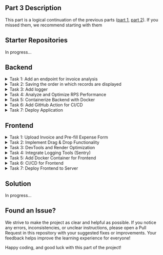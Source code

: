 ## Part 3 Description
This part is a logical continuation of the previous parts ([part 1](../part-1/README.md), [part 2](../part-2/README.md)). If you missed them, we recommend starting with them

## Starter Repositories
In progress...
<!-- You can fork these repositories to get started. If you don't find a repository with the stack you need, create a repository yourself
  - [API](https://github.com/petproject-dev/expense-tracker-backend-part-3) - Express.js
  - [UI](https://github.com/petproject-dev/expense-tracker-frontend-part-3) - React -->

## Backend

<details>
<summary>Task 1: Add an endpoint for invoice analysis</summary>

---

**Description:**

You need to create an endpoint that will accept an invoice image in jpg format as input, analyze the data, and return an object to the user.

**Acceptance Criteria:**

- A new endpoint has been created.
- Endpoint validates input data based on file format (jpg) and size (up to 5 Mb).
- The file is not saved anywhere.
- The user receives an error if the file could not be parsed.
- If successful, the user receives a response in the format
```js
{
  name: string,
  amount: number,
  currency?: "USD" | "EUR",
  date: string
}
```

---

</details>

<details>
<summary>Task 2: Saving the order in which records are displayed</summary>

---

**Description:**

Drag & drag functionality will be added to the frontend. It is necessary to provide support for this functionality on the backend.

**Acceptance Criteria:**

- A new field has been added to the `Expenses` model to save the display order of a record.
- Added a new endpoint for updating the order of records.
- Updated endpoint for receiving records. Now the data should be sorted by the order field.

---

</details>

<details>
<summary>Task 3: Add logger</summary>

---

**Description:**

To improve debugging, monitoring, and error tracking, we need to integrate a logging system into the project. The logger should provide different log levels (e.g., info, warn, error, debug) and support structured logging.

**Acceptance Criteria:**

- A logging system has been implemented with support for multiple log levels (e.g., info, warn, error, debug).
- Logs have been structured to include timestamps and relevant contextual information.
- Logging has been added to key application areas, such as API requests, database operations, and error handling.
- A mechanism has been introduced to store logs efficiently, supporting both local and external log management solutions.
- Configuration options have been provided to enable or disable logging in different environments (development, production).

---

</details>

<details>
<summary>Task 4: Analyze and Optimize RPS Performance</summary>

---

**Description:**

To ensure optimal system performance and scalability, an analysis of the existing endpoints has been conducted. The goal was to identify bottlenecks, explore optimization opportunities, and implement improvements. After implementing the solutions, RPS was analyzed again to measure performance gains.

**Acceptance Criteria:**

- Existing endpoints have been analyzed to identify performance bottlenecks.
- Potential optimization techniques (e.g., caching, indexing, query optimization, load balancing, multi threads) have been evaluated and implemented where applicable.
- After optimizations, RPS has been measured again to assess performance improvements.
- A summary report with findings, implemented solutions, and performance comparisons has been created.

---

</details>

<details>
<summary>Task 5: Containerize Backend with Docker</summary>

---

**Description:**

To improve deployment efficiency and maintainability, the backend has been containerized using Docker. The application can now be consistently deployed across different environments with minimal configuration overhead.

**Acceptance Criteria:**

- A Dockerfile has been created and optimized for production use.
- A .dockerignore file has been added to exclude unnecessary files from the image.
- The application runs successfully inside a Docker container.
- Environment variables are managed securely and injected into the container.
- The container has been tested locally to ensure it functions correctly.

---

</details>

<details>
<summary>Task 6: Add GitHub Action for CI/CD</summary>

---

**Description:**

To automate the development workflow, a GitHub Action has been added. This workflow ensures that all necessary checks are performed before merging code changes.

**Acceptance Criteria:**

- A GitHub Action workflow file (`.github/workflows/ci.yml`) has been created.
- The workflow includes the following steps:
  - Run unit and integration tests.
  - Perform type checking.
  - Check code formatting (e.g., Prettier, ESLint).
  - Build the application to ensure there are no compilation errors.
  - Build a Docker container to validate the deployment process.
- The workflow runs automatically on every pull request and push to main.
- Status checks have been integrated into GitHub to prevent merging if tests fail.

---

</details>

<details>
<summary>Task 7: Deploy Application</summary>

---

**Description:**

To make the application available for production use, a deployment pipeline has been set up. The deployment process ensures smooth updates with minimal downtime.

**Acceptance Criteria:**

- The backend application has been deployed to the target environment.
- The deployment process is automated through a CI/CD pipeline.
- Environment variables are securely injected during deployment.
- Monitoring and logging tools have been configured to track application performance.

---

</details>

## Frontend

<details>
<summary>Task 1: Upload Invoice and Pre-fill Expense Form</summary>

---

**Description:**

To streamline the expense creation process, a feature for uploading invoices has been implemented. Users can upload a JPG image (up to 5MB) via a modal, and the backend extracts relevant data to pre-fill the expense form.

**Acceptance Criteria:**

- A "Upload Invoice" button has been added to the sidebar.
- Clicking the button opens a modal window.
- The modal supports drag & drop and file selection.
- Only JPG files up to 5MB are accepted.
- The image is sent to the backend, which returns extracted invoice data.
- The expense form is pre-filled with the received data.
- Proper validation and error handling have been implemented.

---

</details>

<details>
<summary>Task 2: Implement Drag & Drop Functionality</summary>

---

**Description:**

Drag & Drop functionality has been added to enhance usability. Users can now interact with expense table records.

**Acceptance Criteria:**

- Drag & Drop functionality has been integrated.
- The system correctly processes dropped elements.
- The previously created API endpoint is used to persist changes.

---

</details>

<details>
<summary>Task 3: DevTools and Render Optimization</summary>

---

**Description:**

To improve application performance, DevTools have been used to analyze and optimize unnecessary re-renders.

**Acceptance Criteria:**

- DevTools for performance analysis (React DevTools, Redux DevTools, why-did-you-render) have been installed.
- Components with excessive re-renders have been identified.
- Unnecessary renders have been optimized using memoization, useCallback, and useMemo where applicable.
- Performance improvements have been verified with updated benchmarks.

---

</details>

<details>
<summary>Task 4: Integrate Logging Tools (Sentry)</summary>

---

**Description:**

To improve error tracking and debugging, logging tools have been integrated into the frontend.

**Acceptance Criteria:**

- Sentry has been integrated for logging errors and performance issues.
- Source maps have been configured for better debugging.
- Global error boundaries have been added to prevent UI crashes.
- Logs include user actions and relevant context for debugging.

---

</details>

<details>
<summary>Task 5: Add Docker Container for Frontend</summary>

---

**Description:**

To ensure consistency across environments, the frontend has been containerized using Docker.

**Acceptance Criteria:**

- A Dockerfile has been created for the frontend.
- A .dockerignore file has been added.
- The application runs successfully inside a Docker container.

---

</details>

<details>
<summary>Task 6: CI/CD for Frontend</summary>

---

**Description:**

A CI/CD pipeline has been added to automate testing, linting, and building of the frontend application.

**Acceptance Criteria:**

- A GitHub Action workflow has been created.
- The workflow includes:
  - Linting and formatting checks.
  - Unit and integration tests execution.
  - Building the frontend application.
  - Building a Docker image for deployment.
- The pipeline runs on pull requests and pushes to main.

---

</details>

<details>
<summary>Task 7: Deploy Frontend to Server</summary>

---

**Description:**

To make the frontend application accessible, an automated deployment pipeline has been set up.

**Acceptance Criteria:**

- The application has been deployed to the target environment.
- The deployment process is automated and triggered by the CI/CD pipeline.
- Environment variables are securely managed.

---

</details>

## Solution
In progress...
<!-- If you've already finished working on this part or are stuck, these repositories might be useful to you.
  - [API](https://github.com/petproject-dev/expense-tracker-backend-part-4) - Express.js
  - [UI](https://github.com/petproject-dev/expense-tracker-frontend-part-4) - React -->

## Found an Issue?
We strive to make the project as clear and helpful as possible. If you notice any errors, inconsistencies, or unclear instructions, please open a Pull Request in this repository with your suggested fixes or improvements. Your feedback helps improve the learning experience for everyone!

Happy coding, and good luck with this part of the project!
